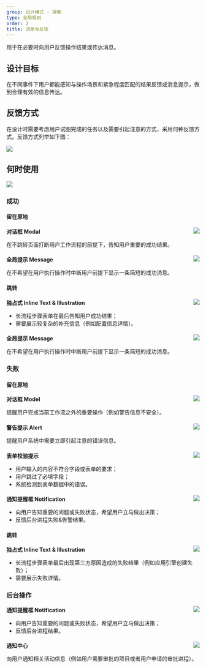 ```yaml
---
group: 设计模式 - 探索
type: 全局规则
order: 2
title: 消息与反馈
---
```


用于在必要时向用户反馈操作结果或传达消息。

## 设计目标

在不同事件下用户都能感知与操作场景和紧急程度匹配的结果反馈或消息提示，做到合理有效的信息传达。

## 反馈方式

在设计时需要考虑用户试图完成的任务以及需要引起注意的方式，采用何种反馈方式。反馈方式列举如下图：

<div>
  <img src="https://gw.alipayobjects.com/mdn/rms_08e378/afts/img/A*SKfjS7vyRP4AAAAAAAAAAABkARQnAQ">
</div>

## 何时使用

<div>
  <img src="https://gw.alipayobjects.com/mdn/rms_08e378/afts/img/A*vv37RaVAXhAAAAAAAAAAAABkARQnAQ">
</div>

### 成功

#### 留在原地

<img class="preview-img no-padding" align="right" src="https://gw.alipayobjects.com/mdn/rms_08e378/afts/img/A*qQ8NTKMH-2IAAAAAAAAAAABkARQnAQ">

**对话框 Modal**

在不跳转页面打断用户工作流程的前提下，告知用户重要的成功结果。

####

<img class="preview-img no-padding" align="right" src="https://gw.alipayobjects.com/mdn/rms_08e378/afts/img/A*NPVGQr6f5-4AAAAAAAAAAABkARQnAQ">

**全局提示 Message**

在不希望在用户执行操作时中断用户前提下显示一条简短的成功消息。

#### 跳转

<img class="preview-img no-padding" align="right" src="https://gw.alipayobjects.com/mdn/rms_08e378/afts/img/A*0EdyRa7WeUAAAAAAAAAAAABkARQnAQ">

**独占式 Inline Text & Illustration**

- 长流程步骤表单在最后告知用户成功结果；
- 需要展示较复杂的补充信息（例如配置信息详情）。

####

<img class="preview-img no-padding" align="right" src="https://gw.alipayobjects.com/mdn/rms_08e378/afts/img/A*524fSKE97wYAAAAAAAAAAABkARQnAQ">

**全局提示 Message**

在不希望在用户执行操作时中断用户前提下显示一条简短的成功消息。

### 失败

#### 留在原地

<img class="preview-img no-padding" align="right" src="https://gw.alipayobjects.com/mdn/rms_08e378/afts/img/A*S03WS5uHqDsAAAAAAAAAAABkARQnAQ">

**对话框 Model**

提醒用户完成当前工作流之外的重要操作（例如警告信息不安全）。

####

<img class="preview-img no-padding" align="right" src="https://gw.alipayobjects.com/mdn/rms_08e378/afts/img/A*4sHLQowCs6IAAAAAAAAAAABkARQnAQ">

**警告提示 Alert**

提醒用户系统中需要立即引起注意的错误信息。

####

<img class="preview-img no-padding" align="right" src="https://gw.alipayobjects.com/mdn/rms_08e378/afts/img/A*Qg51Sq2A_M4AAAAAAAAAAABkARQnAQ">

**表单校验提示**

- 用户输入的内容不符合字段或表单的要求；
- 用户跳过了必填字段；
- 系统检测到表单数据中的错误。

####

<img class="preview-img no-padding" align="right" src="https://gw.alipayobjects.com/mdn/rms_08e378/afts/img/A*QeWqTIWqrWEAAAAAAAAAAABkARQnAQ">

**通知提醒框 Notification**

- 向用户告知重要的问题或失败状态，希望用户立马做出决策；
- 反馈后台进程失败&告警结果。

#### 跳转

<img class="preview-img no-padding" align="right" src="https://gw.alipayobjects.com/mdn/rms_08e378/afts/img/A*7ES2TrY6UJgAAAAAAAAAAABkARQnAQ">

**独占式 Inline Text & Illustration**

- 长流程步骤表单最后出现第三方原因造成的失败结果（例如应用引擎创建失败）；
- 需要展示失败详情。

### 后台操作

<img class="preview-img no-padding" align="right" src="https://gw.alipayobjects.com/mdn/rms_08e378/afts/img/A*owL_SK1xmggAAAAAAAAAAABkARQnAQ">

**通知提醒框 Notification**

- 向用户告知重要的问题或失败状态，希望用户立马做出决策；
- 反馈后台进程结果。

####

<img class="preview-img no-padding" align="right" src="https://gw.alipayobjects.com/mdn/rms_08e378/afts/img/A*IGpqRbPGZxQAAAAAAAAAAABkARQnAQ">

**通知中心**

向用户通知相关活动信息（例如用户需要审批的项目或者用户申请的审批进程）。
